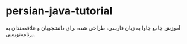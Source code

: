 # persian-java-tutorial
آموزش جامع جاوا به زبان فارسی، طراحی شده برای دانشجویان و علاقه‌مندان به برنامه‌نویسی.
